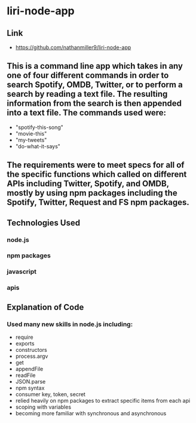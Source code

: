 # liri-node-app

## Link
- https://github.com/nathanmiller9/liri-node-app

## This is a command line app which takes in any one of four different commands in order to search Spotify, OMDB, Twitter, or to perform a search by reading a text file.  The resulting information from the search is then appended into a text file.  The commands used were: 
  - "spotify-this-song"
  - "movie-this"
  - "my-tweets"
  - "do-what-it-says"
  
## The requirements were to meet specs for all of the specific functions which called on different APIs including Twitter, Spotify, and OMDB, mostly by using npm packages including the Spotify, Twitter, Request and FS npm packages.

## Technologies Used
### node.js
### npm packages
### javascript
### apis

## Explanation of Code
### Used many new skills in node.js including:
  - require
  - exports
  - constructors
  - process.argv
  - get
  - appendFile
  - readFile
  - JSON.parse
  - npm syntax
  - consumer key, token, secret
  - relied heavily on npm packages to extract specific items from each api
  - scoping with variables
  - becoming more familiar with synchronous and asynchronous
